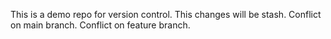 This is a demo repo for version control.
This changes will be stash.
Conflict on main branch.
Conflict on feature branch.